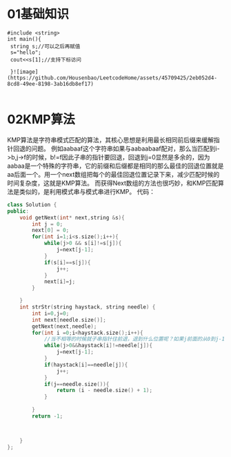 # 01基础知识
   ```
#include <string>
int main(){
    string s;//可以之后再赋值
    s="hello";
    cout<<s[1];//支持下标访问
    
    }![image](https://github.com/Housenbao/LeetcodeHome/assets/45709425/2eb052d4-8cd8-49ee-8198-3ab16db8ef17)


```
# 02KMP算法
KMP算法是字符串模式匹配的算法，其核心思想是利用最长相同前后缀来缓解指针回退的问题。
例如aabaaf这个字符串如果与aabaabaaf配对，那么当匹配到i->b,j->f的时候，b!=f因此子串的指针要回退，回退到j=0显然是多余的，因为aabaa是一个特殊的字符串，它的前缀和后缀都是相同的那么最佳的回退位置就是aa后面一个。用一个next数组把每个的最佳回退位置记录下来，减少匹配时候的时间复杂度，这就是KMP算法。
而获得Next数组的方法也很巧妙，和KMP匹配算法是类似的，是利用模式串与模式串进行KMP。
代码：
```c++ []
class Solution {
public:
    void getNext(int* next,string &s){
        int j = 0;
        next[0] = 0;
        for(int i=1;i<s.size();i++){
            while(j>0 && s[i]!=s[j]){
                j=next[j-1];
            }
            if(s[i]==s[j]){
                j++;
            }
            next[i]=j;
        }

    }
    int strStr(string haystack, string needle) {
        int i=0,j=0;
        int next[needle.size()];
        getNext(next,needle);
        for(int i =0;i<haystack.size();i++){
            //当不相等的时候就子串指针往前退，退到什么位置呢？如果j前面的从0到j-1的子串是一个前后缀相同的串，
            while(j>0&&haystack[i]!=needle[j]){
                j=next[j-1];
            }
            if(haystack[i]==needle[j]){
                j++;
            }
            if(j==needle.size()){
                return (i - needle.size() + 1);
            }
            
        }
        return -1;



    }
};
```
